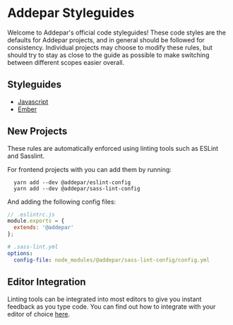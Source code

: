 # Addepar Styleguides

Welcome to Addepar's official code styleguides! These code styles are the
defaults for Addepar projects, and in general should be followed for consistency.
Individual projects may choose to modify these rules, but should try to stay as
close to the guide as possible to make switching between different scopes easier
overall.

## Styleguides

* [Javascript](https://github.com/Addepar/styleguides/blob/master/engineering/javascript.md)
* [Ember](https://github.com/Addepar/styleguides/blob/master/engineering/ember.md)

## New Projects

These rules are automatically enforced using linting tools such as ESLint and
Sasslint.

For frontend projects with you can add them by running:

```
  yarn add --dev @addepar/eslint-config
  yarn add --dev @addepar/sass-lint-config
```

And adding the following config files:

```javascript
// .eslintrc.js
module.exports = {
  extends: '@addepar'
};
```

```yaml
# .sass-lint.yml
options:
  config-file: node_modules/@addepar/sass-lint-config/config.yml
```

## Editor Integration

Linting tools can be integrated into most editors to give you instant feedback as you
type code. You can find out how to integrate with your editor of choice [here](http://eslint.org/docs/user-guide/integrations).


